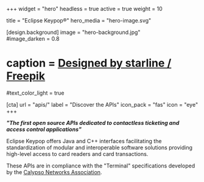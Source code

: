 +++
widget = "hero" 
headless = true
active = true 
weight = 10 

title = "Eclipse Keypop®"
hero_media = "hero-image.svg"

[design.background] 
  image = "hero-background.jpg"  
  #image_darken = 0.8 
  # caption = <a href="http://www.freepik.com">Designed by starline / Freepik</a>
  #text_color_light = true

[cta]
url = "apis/"
label = "Discover the APIs"
icon_pack = "fas"
icon = "eye"
+++

**_"The first open source APIs dedicated to contactless ticketing and access control applications"_**

Eclipse Keypop offers Java and C++ interfaces facilitating the standardization of modular and interoperable software
solutions providing high-level access to card readers and card transactions.

These APIs are in compliance with the "Terminal" specifications developed by the [Calypso Networks Association](https://calypsonet.org/).